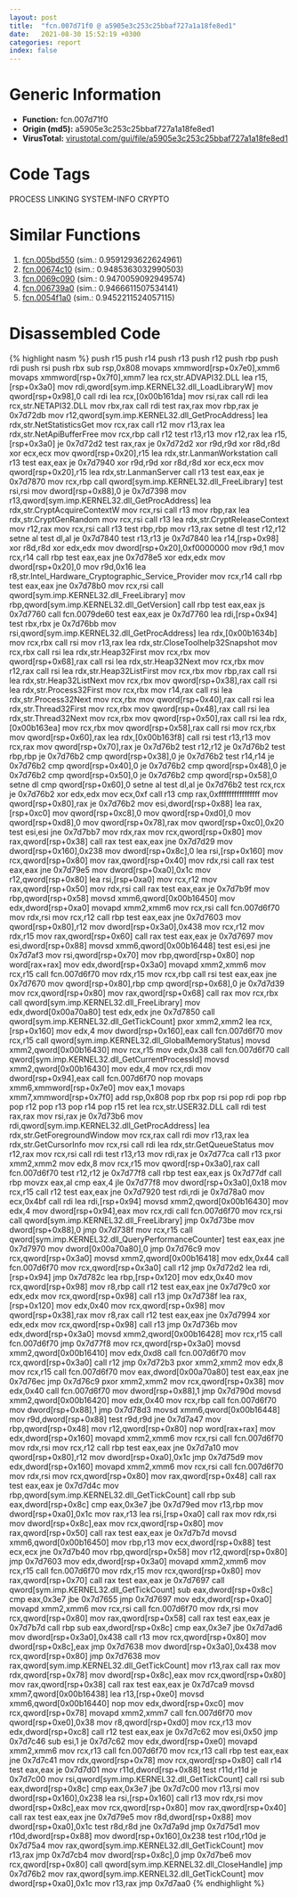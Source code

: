 ```yaml
---
layout: post
title:  "fcn.007d71f0 @ a5905e3c253c25bbaf727a1a18fe8ed1"
date:   2021-08-30 15:52:19 +0300
categories: report
index: false
---
```


# Generic Information
- **Function:** fcn.007d71f0
- **Origin (md5):** a5905e3c253c25bbaf727a1a18fe8ed1
- **VirusTotal:** [virustotal.com/gui/file/a5905e3c253c25bbaf727a1a18fe8ed1][virustotal_ref]

# Code Tags
<span class="tag" id="PROCESS">PROCESS</span>
<span class="tag" id="LINKING">LINKING</span>
<span class="tag" id="SYSTEM-INFO">SYSTEM-INFO</span>
<span class="tag" id="CRYPTO">CRYPTO</span>


# Similar Functions

1. [fcn.005bd550][similar_1_ref] (sim.: 0.9591293622624961)
2. [fcn.00674c10][similar_2_ref] (sim.: 0.9485363032990503)
3. [fcn.0069c090][similar_3_ref] (sim.: 0.9470059092949574)
4. [fcn.006739a0][similar_4_ref] (sim.: 0.9466611507534141)
5. [fcn.0054f1a0][similar_5_ref] (sim.: 0.9452211524057115)


# Disassembled Code

{% highlight nasm %}
push r15
push r14
push r13
push r12
push rbp
push rdi
push rsi
push rbx
sub rsp,0x808
movaps xmmword[rsp+0x7e0],xmm6
movaps xmmword[rsp+0x7f0],xmm7
lea rcx,str.ADVAPI32.DLL
lea r15,[rsp+0x3a0]
mov rdi,qword[sym.imp.KERNEL32.dll_LoadLibraryW]
mov qword[rsp+0x98],0
call rdi
lea rcx,[0x00b161da]
mov rsi,rax
call rdi
lea rcx,str.NETAPI32.DLL
mov rbx,rax
call rdi
test rax,rax
mov rbp,rax
je 0x7d72db
mov r12,qword[sym.imp.KERNEL32.dll_GetProcAddress]
lea rdx,str.NetStatisticsGet
mov rcx,rax
call r12
mov r13,rax
lea rdx,str.NetApiBufferFree
mov rcx,rbp
call r12
test r13,r13
mov r12,rax
lea r15,[rsp+0x3a0]
je 0x7d72d2
test rax,rax
je 0x7d72d2
xor r9d,r9d
xor r8d,r8d
xor ecx,ecx
mov qword[rsp+0x20],r15
lea rdx,str.LanmanWorkstation
call r13
test eax,eax
je 0x7d7940
xor r9d,r9d
xor r8d,r8d
xor ecx,ecx
mov qword[rsp+0x20],r15
lea rdx,str.LanmanServer
call r13
test eax,eax
je 0x7d7870
mov rcx,rbp
call qword[sym.imp.KERNEL32.dll_FreeLibrary]
test rsi,rsi
mov dword[rsp+0x88],0
je 0x7d7398
mov r13,qword[sym.imp.KERNEL32.dll_GetProcAddress]
lea rdx,str.CryptAcquireContextW
mov rcx,rsi
call r13
mov rbp,rax
lea rdx,str.CryptGenRandom
mov rcx,rsi
call r13
lea rdx,str.CryptReleaseContext
mov r12,rax
mov rcx,rsi
call r13
test rbp,rbp
mov r13,rax
setne dl
test r12,r12
setne al
test dl,al
je 0x7d7840
test r13,r13
je 0x7d7840
lea r14,[rsp+0x98]
xor r8d,r8d
xor edx,edx
mov dword[rsp+0x20],0xf0000000
mov r9d,1
mov rcx,r14
call rbp
test eax,eax
jne 0x7d78e5
xor edx,edx
mov dword[rsp+0x20],0
mov r9d,0x16
lea r8,str.Intel_Hardware_Cryptographic_Service_Provider
mov rcx,r14
call rbp
test eax,eax
jne 0x7d78b0
mov rcx,rsi
call qword[sym.imp.KERNEL32.dll_FreeLibrary]
mov rbp,qword[sym.imp.KERNEL32.dll_GetVersion]
call rbp
test eax,eax
js 0x7d7760
call fcn.0079de60
test eax,eax
je 0x7d7760
lea rdi,[rsp+0x94]
test rbx,rbx
je 0x7d76bb
mov rsi,qword[sym.imp.KERNEL32.dll_GetProcAddress]
lea rdx,[0x00b1634b]
mov rcx,rbx
call rsi
mov r13,rax
lea rdx,str.CloseToolhelp32Snapshot
mov rcx,rbx
call rsi
lea rdx,str.Heap32First
mov rcx,rbx
mov qword[rsp+0x68],rax
call rsi
lea rdx,str.Heap32Next
mov rcx,rbx
mov r12,rax
call rsi
lea rdx,str.Heap32ListFirst
mov rcx,rbx
mov rbp,rax
call rsi
lea rdx,str.Heap32ListNext
mov rcx,rbx
mov qword[rsp+0x38],rax
call rsi
lea rdx,str.Process32First
mov rcx,rbx
mov r14,rax
call rsi
lea rdx,str.Process32Next
mov rcx,rbx
mov qword[rsp+0x40],rax
call rsi
lea rdx,str.Thread32First
mov rcx,rbx
mov qword[rsp+0x48],rax
call rsi
lea rdx,str.Thread32Next
mov rcx,rbx
mov qword[rsp+0x50],rax
call rsi
lea rdx,[0x00b163ea]
mov rcx,rbx
mov qword[rsp+0x58],rax
call rsi
mov rcx,rbx
mov qword[rsp+0x60],rax
lea rdx,[0x00b163f8]
call rsi
test r13,r13
mov rcx,rax
mov qword[rsp+0x70],rax
je 0x7d76b2
test r12,r12
je 0x7d76b2
test rbp,rbp
je 0x7d76b2
cmp qword[rsp+0x38],0
je 0x7d76b2
test r14,r14
je 0x7d76b2
cmp qword[rsp+0x40],0
je 0x7d76b2
cmp qword[rsp+0x48],0
je 0x7d76b2
cmp qword[rsp+0x50],0
je 0x7d76b2
cmp qword[rsp+0x58],0
setne dl
cmp qword[rsp+0x60],0
setne al
test dl,al
je 0x7d76b2
test rcx,rcx
je 0x7d76b2
xor edx,edx
mov ecx,0xf
call r13
cmp rax,0xffffffffffffffff
mov qword[rsp+0x80],rax
je 0x7d76b2
mov esi,dword[rsp+0x88]
lea rax,[rsp+0xc0]
mov qword[rsp+0xc8],0
mov qword[rsp+0xd0],0
mov qword[rsp+0xd8],0
mov qword[rsp+0x78],rax
mov qword[rsp+0xc0],0x20
test esi,esi
jne 0x7d7bb7
mov rdx,rax
mov rcx,qword[rsp+0x80]
mov rax,qword[rsp+0x38]
call rax
test eax,eax
jne 0x7d7d29
mov dword[rsp+0x160],0x238
mov dword[rsp+0x8c],0
lea rsi,[rsp+0x160]
mov rcx,qword[rsp+0x80]
mov rax,qword[rsp+0x40]
mov rdx,rsi
call rax
test eax,eax
jne 0x7d79e5
mov dword[rsp+0xa0],0x1c
mov r12,qword[rsp+0x80]
lea rsi,[rsp+0xa0]
mov rcx,r12
mov rax,qword[rsp+0x50]
mov rdx,rsi
call rax
test eax,eax
je 0x7d7b9f
mov rbp,qword[rsp+0x58]
movsd xmm6,qword[0x00b16450]
mov edx,dword[rsp+0xa0]
movapd xmm2,xmm6
mov rcx,rsi
call fcn.007d6f70
mov rdx,rsi
mov rcx,r12
call rbp
test eax,eax
jne 0x7d7603
mov qword[rsp+0x80],r12
mov dword[rsp+0x3a0],0x438
mov rcx,r12
mov rdx,r15
mov rax,qword[rsp+0x60]
call rax
test eax,eax
je 0x7d7697
mov esi,dword[rsp+0x88]
movsd xmm6,qword[0x00b16448]
test esi,esi
jne 0x7d7af3
mov rsi,qword[rsp+0x70]
mov rbp,qword[rsp+0x80]
nop word[rax+rax]
mov edx,dword[rsp+0x3a0]
movapd xmm2,xmm6
mov rcx,r15
call fcn.007d6f70
mov rdx,r15
mov rcx,rbp
call rsi
test eax,eax
jne 0x7d7670
mov qword[rsp+0x80],rbp
cmp qword[rsp+0x68],0
je 0x7d7d39
mov rcx,qword[rsp+0x80]
mov rax,qword[rsp+0x68]
call rax
mov rcx,rbx
call qword[sym.imp.KERNEL32.dll_FreeLibrary]
mov edx,dword[0x00a70a80]
test edx,edx
jne 0x7d7850
call qword[sym.imp.KERNEL32.dll_GetTickCount]
pxor xmm2,xmm2
lea rcx,[rsp+0x160]
mov edx,4
mov dword[rsp+0x160],eax
call fcn.007d6f70
mov rcx,r15
call qword[sym.imp.KERNEL32.dll_GlobalMemoryStatus]
movsd xmm2,qword[0x00b16430]
mov rcx,r15
mov edx,0x38
call fcn.007d6f70
call qword[sym.imp.KERNEL32.dll_GetCurrentProcessId]
movsd xmm2,qword[0x00b16430]
mov edx,4
mov rcx,rdi
mov dword[rsp+0x94],eax
call fcn.007d6f70
nop
movaps xmm6,xmmword[rsp+0x7e0]
mov eax,1
movaps xmm7,xmmword[rsp+0x7f0]
add rsp,0x808
pop rbx
pop rsi
pop rdi
pop rbp
pop r12
pop r13
pop r14
pop r15
ret
lea rcx,str.USER32.DLL
call rdi
test rax,rax
mov rsi,rax
je 0x7d73b6
mov rdi,qword[sym.imp.KERNEL32.dll_GetProcAddress]
lea rdx,str.GetForegroundWindow
mov rcx,rax
call rdi
mov r13,rax
lea rdx,str.GetCursorInfo
mov rcx,rsi
call rdi
lea rdx,str.GetQueueStatus
mov r12,rax
mov rcx,rsi
call rdi
test r13,r13
mov rdi,rax
je 0x7d77ca
call r13
pxor xmm2,xmm2
mov edx,8
mov rcx,r15
mov qword[rsp+0x3a0],rax
call fcn.007d6f70
test r12,r12
je 0x7d77f8
call rbp
test eax,eax
js 0x7d77df
call rbp
movzx eax,al
cmp eax,4
jle 0x7d77f8
mov dword[rsp+0x3a0],0x18
mov rcx,r15
call r12
test eax,eax
jne 0x7d7920
test rdi,rdi
je 0x7d78a0
mov ecx,0x4bf
call rdi
lea rdi,[rsp+0x94]
movsd xmm2,qword[0x00b16430]
mov edx,4
mov dword[rsp+0x94],eax
mov rcx,rdi
call fcn.007d6f70
mov rcx,rsi
call qword[sym.imp.KERNEL32.dll_FreeLibrary]
jmp 0x7d73be
mov dword[rsp+0x88],0
jmp 0x7d738f
mov rcx,r15
call qword[sym.imp.KERNEL32.dll_QueryPerformanceCounter]
test eax,eax
jne 0x7d7970
mov dword[0x00a70a80],0
jmp 0x7d76c9
mov rcx,qword[rsp+0x3a0]
movsd xmm2,qword[0x00b16418]
mov edx,0x44
call fcn.007d6f70
mov rcx,qword[rsp+0x3a0]
call r12
jmp 0x7d72d2
lea rdi,[rsp+0x94]
jmp 0x7d782c
lea rbp,[rsp+0x120]
mov edx,0x40
mov rcx,qword[rsp+0x98]
mov r8,rbp
call r12
test eax,eax
jne 0x7d79c0
xor edx,edx
mov rcx,qword[rsp+0x98]
call r13
jmp 0x7d738f
lea rax,[rsp+0x120]
mov edx,0x40
mov rcx,qword[rsp+0x98]
mov qword[rsp+0x38],rax
mov r8,rax
call r12
test eax,eax
jne 0x7d7994
xor edx,edx
mov rcx,qword[rsp+0x98]
call r13
jmp 0x7d736b
mov edx,dword[rsp+0x3a0]
movsd xmm2,qword[0x00b16428]
mov rcx,r15
call fcn.007d6f70
jmp 0x7d77f8
mov rcx,qword[rsp+0x3a0]
movsd xmm2,qword[0x00b16410]
mov edx,0xd8
call fcn.007d6f70
mov rcx,qword[rsp+0x3a0]
call r12
jmp 0x7d72b3
pxor xmm2,xmm2
mov edx,8
mov rcx,r15
call fcn.007d6f70
mov eax,dword[0x00a70a80]
test eax,eax
jne 0x7d76ec
jmp 0x7d76c9
pxor xmm2,xmm2
mov rcx,qword[rsp+0x38]
mov edx,0x40
call fcn.007d6f70
mov dword[rsp+0x88],1
jmp 0x7d790d
movsd xmm2,qword[0x00b16420]
mov edx,0x40
mov rcx,rbp
call fcn.007d6f70
mov dword[rsp+0x88],1
jmp 0x7d78d3
movsd xmm6,qword[0x00b16448]
mov r9d,dword[rsp+0x88]
test r9d,r9d
jne 0x7d7a47
mov rbp,qword[rsp+0x48]
mov r12,qword[rsp+0x80]
nop word[rax+rax]
mov edx,dword[rsp+0x160]
movapd xmm2,xmm6
mov rcx,rsi
call fcn.007d6f70
mov rdx,rsi
mov rcx,r12
call rbp
test eax,eax
jne 0x7d7a10
mov qword[rsp+0x80],r12
mov dword[rsp+0xa0],0x1c
jmp 0x7d75d9
mov edx,dword[rsp+0x160]
movapd xmm2,xmm6
mov rcx,rsi
call fcn.007d6f70
mov rdx,rsi
mov rcx,qword[rsp+0x80]
mov rax,qword[rsp+0x48]
call rax
test eax,eax
je 0x7d7d4c
mov rbp,qword[sym.imp.KERNEL32.dll_GetTickCount]
call rbp
sub eax,dword[rsp+0x8c]
cmp eax,0x3e7
jbe 0x7d79ed
mov r13,rbp
mov dword[rsp+0xa0],0x1c
mov rax,r13
lea rsi,[rsp+0xa0]
call rax
mov rdx,rsi
mov dword[rsp+0x8c],eax
mov rcx,qword[rsp+0x80]
mov rax,qword[rsp+0x50]
call rax
test eax,eax
je 0x7d7b7d
movsd xmm6,qword[0x00b16450]
mov rbp,r13
mov ecx,dword[rsp+0x88]
test ecx,ecx
jne 0x7d7b40
mov rbp,qword[rsp+0x58]
mov r12,qword[rsp+0x80]
jmp 0x7d7603
mov edx,dword[rsp+0x3a0]
movapd xmm2,xmm6
mov rcx,r15
call fcn.007d6f70
mov rdx,r15
mov rcx,qword[rsp+0x80]
mov rax,qword[rsp+0x70]
call rax
test eax,eax
je 0x7d7697
call qword[sym.imp.KERNEL32.dll_GetTickCount]
sub eax,dword[rsp+0x8c]
cmp eax,0x3e7
jbe 0x7d7655
jmp 0x7d7697
mov edx,dword[rsp+0xa0]
movapd xmm2,xmm6
mov rcx,rsi
call fcn.007d6f70
mov rdx,rsi
mov rcx,qword[rsp+0x80]
mov rax,qword[rsp+0x58]
call rax
test eax,eax
je 0x7d7b7d
call rbp
sub eax,dword[rsp+0x8c]
cmp eax,0x3e7
jbe 0x7d7ad6
mov dword[rsp+0x3a0],0x438
call r13
mov rcx,qword[rsp+0x80]
mov dword[rsp+0x8c],eax
jmp 0x7d7638
mov dword[rsp+0x3a0],0x438
mov rcx,qword[rsp+0x80]
jmp 0x7d7638
mov rax,qword[sym.imp.KERNEL32.dll_GetTickCount]
mov r13,rax
call rax
mov rdx,qword[rsp+0x78]
mov dword[rsp+0x8c],eax
mov rcx,qword[rsp+0x80]
mov rax,qword[rsp+0x38]
call rax
test eax,eax
je 0x7d7ca9
movsd xmm7,qword[0x00b16438]
lea r13,[rsp+0xe0]
movsd xmm6,qword[0x00b16440]
nop
mov edx,dword[rsp+0xc0]
mov rcx,qword[rsp+0x78]
movapd xmm2,xmm7
call fcn.007d6f70
mov qword[rsp+0xe0],0x38
mov r8,qword[rsp+0xd0]
mov rcx,r13
mov edx,dword[rsp+0xc8]
call r12
test eax,eax
je 0x7d7c62
mov esi,0x50
jmp 0x7d7c46
sub esi,1
je 0x7d7c62
mov edx,dword[rsp+0xe0]
movapd xmm2,xmm6
mov rcx,r13
call fcn.007d6f70
mov rcx,r13
call rbp
test eax,eax
jne 0x7d7c41
mov rdx,qword[rsp+0x78]
mov rcx,qword[rsp+0x80]
call r14
test eax,eax
je 0x7d7d01
mov r11d,dword[rsp+0x88]
test r11d,r11d
je 0x7d7c00
mov rsi,qword[sym.imp.KERNEL32.dll_GetTickCount]
call rsi
sub eax,dword[rsp+0x8c]
cmp eax,0x3e7
jbe 0x7d7c00
mov r13,rsi
mov dword[rsp+0x160],0x238
lea rsi,[rsp+0x160]
call r13
mov rdx,rsi
mov dword[rsp+0x8c],eax
mov rcx,qword[rsp+0x80]
mov rax,qword[rsp+0x40]
call rax
test eax,eax
jne 0x7d79e5
mov r8d,dword[rsp+0x88]
mov dword[rsp+0xa0],0x1c
test r8d,r8d
jne 0x7d7a9d
jmp 0x7d75d1
mov r10d,dword[rsp+0x88]
mov dword[rsp+0x160],0x238
test r10d,r10d
je 0x7d75a4
mov rax,qword[sym.imp.KERNEL32.dll_GetTickCount]
mov r13,rax
jmp 0x7d7cb4
mov dword[rsp+0x8c],0
jmp 0x7d7be6
mov rcx,qword[rsp+0x80]
call qword[sym.imp.KERNEL32.dll_CloseHandle]
jmp 0x7d76b2
mov rax,qword[sym.imp.KERNEL32.dll_GetTickCount]
mov dword[rsp+0xa0],0x1c
mov r13,rax
jmp 0x7d7aa0
{% endhighlight %}


[similar_1_ref]: /report/fcn.005bd550@a5905e3c253c25bbaf727a1a18fe8ed1
[similar_2_ref]: /report/fcn.00674c10@a5905e3c253c25bbaf727a1a18fe8ed1
[similar_3_ref]: /report/fcn.0069c090@a5905e3c253c25bbaf727a1a18fe8ed1
[similar_4_ref]: /report/fcn.006739a0@a5905e3c253c25bbaf727a1a18fe8ed1
[similar_5_ref]: /report/fcn.0054f1a0@a5905e3c253c25bbaf727a1a18fe8ed1
[virustotal_ref]: https://www.virustotal.com/gui/file/a5905e3c253c25bbaf727a1a18fe8ed1